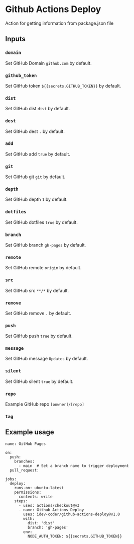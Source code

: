 # Github Actions Deploy

Action for getting information from package.json file

## Inputs

### `domain`

Set GitHub Domain `github.com` by default.

### `github_token`

Set GitHub token `${{secrets.GITHUB_TOKEN}}` by default.

### `dist`

Set GitHub dist `dist` by default.

### `dest`

Set GitHub dest `.` by default.

### `add`

Set GitHub add `true` by default.

### `git`

Set GitHub git `git` by default.

### `depth`

Set GitHub depth `1` by default.

### `dotfiles`

Set GitHub dotfiles `true` by default.

### `branch`

Set GitHub branch `gh-pages` by default.

### `remote`

Set GitHub remote `origin` by default.

### `src`

Set GitHub src `**/*` by default.

### `remove`

Set GitHub remove `.` by default.

### `push`

Set GitHub push `true` by default.

### `message`

Set GitHub message `Updates` by default.

### `silent`

Set GitHub silent `true` by default.

### `repo`

Example GitHub repo `[onwner]/[repo]`

### `tag`

## Example usage

```
name: GitHub Pages

on:
  push:
    branches:
      - main  # Set a branch name to trigger deployment
  pull_request:

jobs:
  deploy:
    runs-on: ubuntu-latest
    permissions:
      contents: write
    steps:
      - uses: actions/checkout@v3
      - name: Github Actions Deploy
        uses: idev-coder/github-actions-deploy@v1.0
        with:
          dist: 'dist'
          branch: 'gh-pages'
        env:
          NODE_AUTH_TOKEN: ${{secrets.GITHUB_TOKEN}}

```
